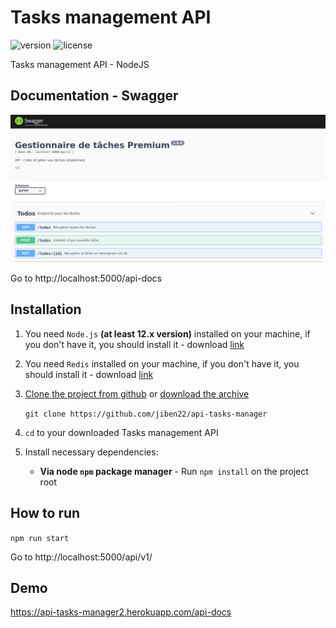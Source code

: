 # Tasks management API

![version](https://img.shields.io/badge/version-1.0.0-blue.svg)  ![license](https://img.shields.io/badge/license-ISC-blue.svg) 

Tasks management API - NodeJS

## Documentation - Swagger

![Dashboard Image](git/images/swagger.png)

Go to http://localhost:5000/api-docs

## Installation

1. You need `Node.js` **(at least 12.x version)** installed on your machine, if you don't have it, you should install it - download [link](https://nodejs.org/en/download/)

2. You need `Redis` installed on your machine, if you don't have it, you should install it - download [link](https://redis.io/download)

3. [Clone the project from github](https://github.com/jiben22/api-tasks-manager) or [download the archive](https://github.com/jiben22/api-tasks-manager)

   `git clone https://github.com/jiben22/api-tasks-manager`

4. `cd` to your downloaded Tasks management API

5. Install necessary dependencies:

   - **Via node `npm` package manager** - Run `npm install` on the project root

## How to run

`npm run start`

Go to http://localhost:5000/api/v1/

## Demo

https://api-tasks-manager2.herokuapp.com/api-docs
